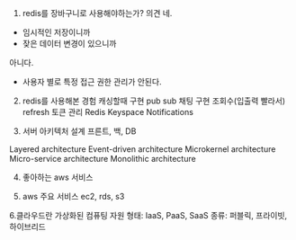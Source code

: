 1. redis를 장바구니로 사용해야하는가?
의견
네. 
- 임시적인 저장이니까
- 잦은 데이터 변경이 있으니까

아니다. 
- 사용자 별로 특정 접근 권한 관리가 안된다.

2. redis를 사용해본 경험
캐싱할때 구현
pub sub 채팅 구현
조회수(입출력 빨라서)
refresh 토큰 관리
Redis Keyspace Notifications

3. 서버 아키텍처 설계
프른트, 백, DB

Layered architecture
Event-driven architecture
Microkernel architecture
Micro-service architecture
Monolithic architecture

4. 좋아하는 aws 서비스

5. aws 주요 서비스
ec2, rds, s3

6.클라우드란 
가상화된 컴퓨팅 자원
형태: IaaS, PaaS, SaaS
종류: 퍼블릭, 프라이빗, 하이브리드

